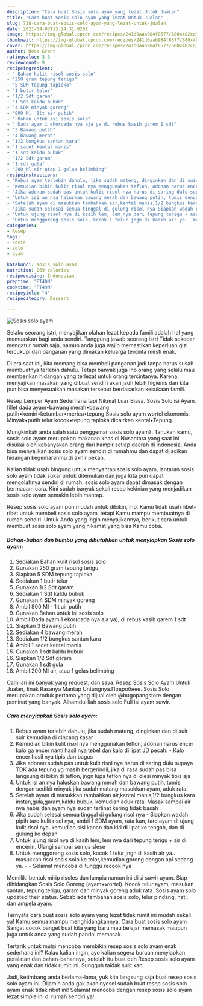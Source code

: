 ```yaml
---
description: "Cara buat Sosis solo ayam yang lezat Untuk Jualan"
title: "Cara buat Sosis solo ayam yang lezat Untuk Jualan"
slug: 738-cara-buat-sosis-solo-ayam-yang-lezat-untuk-jualan
date: 2021-04-03T13:24:31.026Z
image: https://img-global.cpcdn.com/recipes/241d0aab984f8577/680x482cq70/sosis-solo-ayam-foto-resep-utama.jpg
thumbnail: https://img-global.cpcdn.com/recipes/241d0aab984f8577/680x482cq70/sosis-solo-ayam-foto-resep-utama.jpg
cover: https://img-global.cpcdn.com/recipes/241d0aab984f8577/680x482cq70/sosis-solo-ayam-foto-resep-utama.jpg
author: Rosa Grant
ratingvalue: 3.3
reviewcount: 9
recipeingredient:
- " Bahan kulit risol sosis solo"
- "250 gram tepung terigu"
- "5 SDM tepung tapioka"
- "1 butir telur"
- "1/2 Sdt garam"
- "1 Sdt kaldu bubuk"
- "4 SDM minyak goreng"
- "800 Ml  1lt air putih"
- " Bahan untuk isi sosis solo"
- " Dada ayam 1 ekordada nya aja ya di rebus kasih garem 1 sdt"
- "3 Bawang putih"
- "4 bawang merah"
- "1/2 bungkus santan kara"
- "1 sacet kental manis"
- "1 sdt kaldu bubuk"
- "1/2 Sdt garam"
- "1 sdt gula"
- "200 Ml air atau 1 gelas belimbing"
recipeinstructions:
- "Rebus ayam terlebih dahulu, jika sudah mateng, dinginkan dan di suir suir kemudian di cincang kasar"
- "Kemudian bikin kulit risol nya menggunakan teflon, adonan harus encer kalo ga encer nanti hasil nya tebel dan kalo di lipat JD pecah.  Kalo encer hasil nya tipis dan bagus"
- "Jika adonan sudah pas untuk kulit risol nya harus di saring dulu supaya TDK ada tepung yg masih bergerindil, jika di rasa sudah pas bisa langsung di bikin di teflon, jngn lupa teflon nya di olesi minyak tipis aja"
- "Untuk isi an nya haluskan bawang merah dan bawang putih, tumis dengan sedikit minyak jika sudah matang masukkan ayam, aduk rata."
- "Setelah ayam di masukkan tambahkan air,kental manis,1/2 bungkus kara instan,gula,garam,kaldu bubuk, kemudian aduk rata. Masak sampai air nya habis dan ayam nya sudah terlihat kering tidak basah"
- "Jika sudah selesai semua tinggal di gulung risol nya Siapkan wadah pipih taro kulit risol nya, ambil 1 SDM ayam, rata kan, taro ayam di ujung kulit risol nya. kemudian sisi kanan dan kiri di lipat ke tengah, dan di gulung ke depan"
- "Untuk ujung risol nya di kasih lem, lem nya dari tepung terigu + air di encerin. Ulangi sampai semua slese"
- "Untuk menggoreng sosis solo, kocok 1 telur jngn di kasih air ya.. masukkan risol sosis solo ke telor,kemudian goreng dengan api sedang ya.  Selamat mencoba di tunggu recook nya"
categories:
- Resep
tags:
- sosis
- solo
- ayam

katakunci: sosis solo ayam 
nutrition: 269 calories
recipecuisine: Indonesian
preptime: "PT40M"
cooktime: "PT49M"
recipeyield: "4"
recipecategory: Dessert

---
```



![Sosis solo ayam](https://img-global.cpcdn.com/recipes/241d0aab984f8577/680x482cq70/sosis-solo-ayam-foto-resep-utama.jpg)

Selaku seorang istri, menyajikan olahan lezat kepada famili adalah hal yang memuaskan bagi anda sendiri. Tanggung jawab seorang istri Tidak sekedar mengatur rumah saja, namun anda juga wajib memastikan keperluan gizi tercukupi dan panganan yang dimakan keluarga tercinta mesti enak.

Di era  saat ini, kita memang bisa membeli panganan jadi tanpa harus susah membuatnya terlebih dahulu. Tetapi banyak juga lho orang yang selalu mau memberikan hidangan yang terlezat untuk orang tercintanya. Karena, menyajikan masakan yang dibuat sendiri akan jauh lebih higienis dan kita pun bisa menyesuaikan masakan tersebut berdasarkan kesukaan famili. 

Resep Lemper Ayam Sederhana tapi Nikmat Luar Biasa. Sosis Solo isi Ayam. fillet dada ayam•bawang merah•bawang putih•kemiri•ketumbar•merica•tepung Sosis solo ayam wortel ekonomis. Minyak•putih telur kocok•tepung tapioka dicairkan kental•Tepung.

Mungkinkah anda salah satu penggemar sosis solo ayam?. Tahukah kamu, sosis solo ayam merupakan makanan khas di Nusantara yang saat ini disukai oleh kebanyakan orang dari hampir setiap daerah di Indonesia. Anda bisa menyajikan sosis solo ayam sendiri di rumahmu dan dapat dijadikan hidangan kegemaranmu di akhir pekan.

Kalian tidak usah bingung untuk menyantap sosis solo ayam, lantaran sosis solo ayam tidak sukar untuk ditemukan dan juga kita pun dapat mengolahnya sendiri di rumah. sosis solo ayam dapat dimasak dengan bermacam cara. Kini sudah banyak sekali resep kekinian yang menjadikan sosis solo ayam semakin lebih mantap.

Resep sosis solo ayam pun mudah untuk dibikin, lho. Kamu tidak usah ribet-ribet untuk membeli sosis solo ayam, tetapi Kamu mampu membuatnya di rumah sendiri. Untuk Anda yang ingin menyajikannya, berikut cara untuk membuat sosis solo ayam yang nikamat yang bisa Kamu coba.

<!--inarticleads1-->

##### Bahan-bahan dan bumbu yang dibutuhkan untuk menyiapkan Sosis solo ayam:

1. Sediakan  Bahan kulit risol sosis solo
1. Gunakan 250 gram tepung terigu
1. Siapkan 5 SDM tepung tapioka
1. Sediakan 1 butir telur
1. Gunakan 1/2 Sdt garam
1. Sediakan 1 Sdt kaldu bubuk
1. Gunakan 4 SDM minyak goreng
1. Ambil 800 Ml - 1lt air putih
1. Gunakan  Bahan untuk isi sosis solo
1. Ambil  Dada ayam 1 ekor(dada nya aja ya), di rebus kasih garem 1 sdt
1. Siapkan 3 Bawang putih
1. Sediakan 4 bawang merah
1. Sediakan 1/2 bungkus santan kara
1. Ambil 1 sacet kental manis
1. Gunakan 1 sdt kaldu bubuk
1. Siapkan 1/2 Sdt garam
1. Gunakan 1 sdt gula
1. Ambil 200 Ml air, atau 1 gelas belimbing


Camilan ini banyak yang request, dan saya. Resep Sosis Solo Ayam Untuk Jualan, Enak Rasanya Mantap Untungnya.Подробнее. Sosis Solo merupakan produk pertama yang dijual oleh @bugopangstore dengan peminat yang banyak. Alhamdulillah sosis solo Full isi ayam suwir. 

<!--inarticleads2-->

##### Cara menyiapkan Sosis solo ayam:

1. Rebus ayam terlebih dahulu, jika sudah mateng, dinginkan dan di suir suir kemudian di cincang kasar
1. Kemudian bikin kulit risol nya menggunakan teflon, adonan harus encer kalo ga encer nanti hasil nya tebel dan kalo di lipat JD pecah.  - Kalo encer hasil nya tipis dan bagus
1. Jika adonan sudah pas untuk kulit risol nya harus di saring dulu supaya TDK ada tepung yg masih bergerindil, jika di rasa sudah pas bisa langsung di bikin di teflon, jngn lupa teflon nya di olesi minyak tipis aja
1. Untuk isi an nya haluskan bawang merah dan bawang putih, tumis dengan sedikit minyak jika sudah matang masukkan ayam, aduk rata.
1. Setelah ayam di masukkan tambahkan air,kental manis,1/2 bungkus kara instan,gula,garam,kaldu bubuk, kemudian aduk rata. Masak sampai air nya habis dan ayam nya sudah terlihat kering tidak basah
1. Jika sudah selesai semua tinggal di gulung risol nya - Siapkan wadah pipih taro kulit risol nya, ambil 1 SDM ayam, rata kan, taro ayam di ujung kulit risol nya. kemudian sisi kanan dan kiri di lipat ke tengah, dan di gulung ke depan
1. Untuk ujung risol nya di kasih lem, lem nya dari tepung terigu + air di encerin. Ulangi sampai semua slese
1. Untuk menggoreng sosis solo, kocok 1 telur jngn di kasih air ya.. masukkan risol sosis solo ke telor,kemudian goreng dengan api sedang ya. -  - Selamat mencoba di tunggu recook nya


Memiliki bentuk mirip risoles dan lumpia namun ini diisi suwir ayam. Siap dihidangkan Sosis Solo Goreng (ayam+wortel). Kocok telur ayam, masukan santan, tepung terigu, garam dan minyak goreng aduk rata. Sosis ayam solo updated their status. Sebab ada tambahan sosis solo, telur pindang, hati, dan ampela ayam. 

Ternyata cara buat sosis solo ayam yang lezat tidak rumit ini mudah sekali ya! Kamu semua mampu menghidangkannya. Cara buat sosis solo ayam Sangat cocok banget buat kita yang baru mau belajar memasak maupun juga untuk anda yang sudah pandai memasak.

Tertarik untuk mulai mencoba membikin resep sosis solo ayam enak sederhana ini? Kalau kalian ingin, ayo kalian segera buruan menyiapkan peralatan dan bahan-bahannya, setelah itu buat deh Resep sosis solo ayam yang enak dan tidak rumit ini. Sungguh taidak sulit kan. 

Jadi, ketimbang anda berlama-lama, yuk kita langsung saja buat resep sosis solo ayam ini. Dijamin anda gak akan nyesel sudah buat resep sosis solo ayam enak tidak ribet ini! Selamat mencoba dengan resep sosis solo ayam lezat simple ini di rumah sendiri,ya!.

